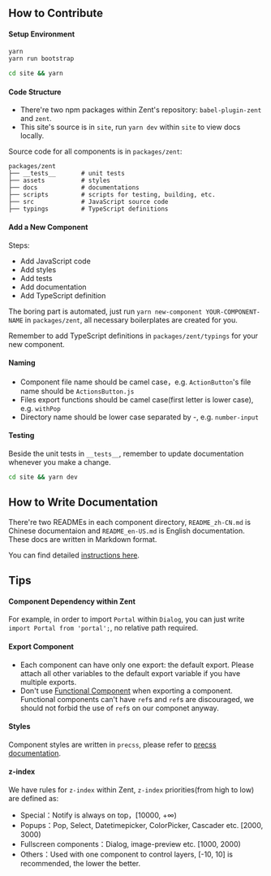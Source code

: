 ## How to Contribute

#### Setup Environment

```bash
yarn
yarn run bootstrap

cd site && yarn
```

#### Code Structure

- There're two npm packages within Zent's repository: `babel-plugin-zent` and `zent`.
- This site's source is in `site`, run `yarn dev` within `site` to view docs locally.

Source code for all components is in `packages/zent`:

```
packages/zent
├── __tests__       # unit tests
├── assets          # styles
├── docs            # documentations
├── scripts         # scripts for testing, building, etc.
├── src             # JavaScript source code
├── typings         # TypeScript definitions
```

#### Add a New Component

Steps:

- Add JavaScript code
- Add styles
- Add tests
- Add documentation
- Add TypeScript definition

The boring part is automated, just run `yarn new-component YOUR-COMPONENT-NAME` in `packages/zent`, all necessary boilerplates are created for you.

Remember to add TypeScript definitions in `packages/zent/typings` for your new component.

#### Naming

* Component file name should be camel case，e.g. `ActionButton`'s file name should be `ActionsButton.js`
* Files export functions should be camel case(first letter is lower case), e.g. `withPop`
* Directory name should be lower case separated by -, e.g. `number-input`

#### Testing

Beside the unit tests in `__tests__`, remember to update documentation whenever you make a change.

```bash
cd site && yarn dev
```

## How to Write Documentation

There're two READMEs in each component directory, `README_zh-CN.md` is Chinese documentaion and `README_en-US.md` is English documentation. These docs are written in Markdown format.

You can find detailed [instructions here](markdown).

## Tips

#### Component Dependency within Zent

For example, in order to import `Portal` within `Dialog`, you can just write `import Portal from 'portal';`, no relative path required.

#### Export Component

- Each component can have only one export: the default export. Please attach all other variables to the default export variable if you have multiple exports.
- Don't use [Functional Component](https://facebook.github.io/react/docs/refs-and-the-dom.html#refs-and-functional-components) when exporting a component. Functional components can't have `ref`s and `ref`s are discouraged, we should not forbid the use of `ref`s on our componet anyway.

#### Styles

Component styles are written in `precss`, please refer to [precss documentation](https://github.com/jonathantneal/precss).

#### z-index

We have rules for `z-index` within Zent, `z-index` priorities(from high to low) are defined as:

* Special：Notify is always on top，[10000, +∞)
* Popups：Pop, Select, Datetimepicker, ColorPicker, Cascader etc. [2000, 3000)
* Fullscreen components：Dialog, image-preview etc. [1000, 2000)
* Others：Used with one component to control layers, [-10, 10] is recommended, the lower the better.
